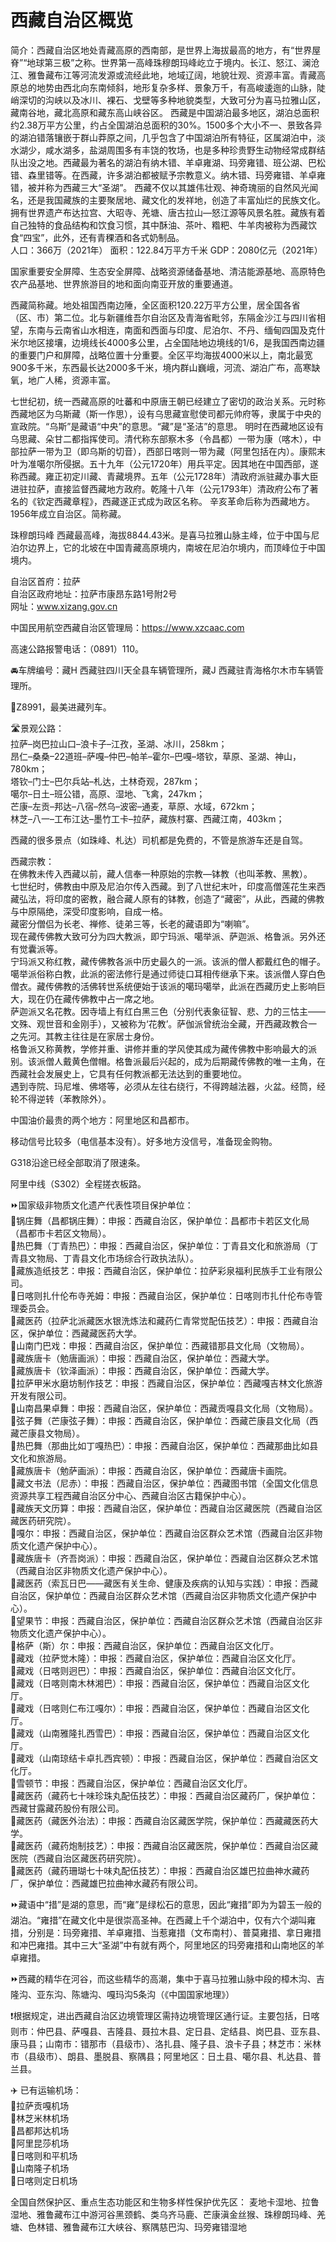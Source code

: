 # 西藏自治区概览  
简介：西藏自治区地处青藏高原的西南部，是世界上海拔最高的地方，有“世界屋脊”“地球第三极”之称。世界第一高峰珠穆朗玛峰屹立于境内。长江、怒江、澜沧江、雅鲁藏布江等河流发源或流经此地，地域辽阔，地貌壮观、资源丰富。青藏高原总的地势由西北向东南倾斜，地形复杂多样、景象万千，有高峻逶迤的山脉，陡峭深切的沟峡以及冰川、裸石、戈壁等多种地貌类型，大致可分为喜马拉雅山区，藏南谷地，藏北高原和藏东高山峡谷区。
西藏是中国湖泊最多地区，湖泊总面积约2.38万平方公里，约占全国湖泊总面积的30%。1500多个大小不一、景致各异的湖泊错落镶嵌于群山莽原之间，几乎包含了中国湖泊所有特征，区属湖泊中，淡水湖少，咸水湖多，盐湖周围多有丰饶的牧场，也是多种珍贵野生动物经常成群结队出没之地。西藏最为著名的湖泊有纳木错、羊卓雍湖、玛旁雍错、班公湖、巴松错、森里错等。在西藏，许多湖泊都被赋予宗教意义。纳木错、玛旁雍错、羊卓雍错，被并称为西藏三大“圣湖”。
西藏不仅以其雄伟壮观、神奇瑰丽的自然风光闻名，还是我国藏族的主要聚居地、藏文化的发祥地，创造了丰富灿烂的民族文化。拥有世界遗产布达拉宫、大昭寺、羌塘、唐古拉山—怒江源等风景名胜。藏族有着自己独特的食品结构和饮食习惯，其中酥油、茶叶、糌粑、牛羊肉被称为西藏饮食“四宝”，此外，还有青稞酒和各式奶制品。  
人口：366万（2021年）
面积：122.84万平方千米
GDP：2080亿元（2021年）
  
国家重要安全屏障、生态安全屏障、战略资源储备基地、清洁能源基地、高原特色农产品基地、世界旅游目的地和面向南亚开放的重要通道。  

西藏简称藏。地处祖国西南边陲，全区面积120.22万平方公里，居全国各省（区、市）第二位。北与新疆维吾尔自治区及青海省毗邻，东隔金沙江与四川省相望，东南与云南省山水相连，南面和西面与印度、尼泊尔、不丹、缅甸四国及克什米尔地区接壤，边境线长4000多公里，占全国陆地边境线的1/6，是我国西南边疆的重要门户和屏障，战略位置十分重要。全区平均海拔4000米以上，南北最宽900多千米，东西最长达2000多千米，境内群山巍峨，河流、湖泊广布，高寒缺氧，地广人稀，资源丰富。  
  
七世纪初，统一西藏高原的吐蕃和中原唐王朝已经建立了密切的政治关系。元时称西藏地区为乌斯藏（斯一作思），设有乌思藏宣慰使司都元帅府等，隶属于中央的宣政院。“乌斯”是藏语“中央”的意思。“藏”是“圣洁”的意思。
明时在西藏地区设有乌思藏、朵甘二都指挥使司。清代称东部察木多（令昌都）一带为康（喀木），中部拉萨一带为卫（即乌斯的切音），西部日喀则一带为藏（阿里包括在内）。康熙末叶为准噶尔所侵据。五十九年（公元1720年）用兵平定。因其地在中国西部，遂称西藏。雍正初定川藏、青藏境界。五年（公元1728年）清政府派驻藏办事大臣进驻拉萨，直接监督西藏地方政府。乾隆十八年（公元1793年）清政府公布了著名的《钦定西藏章程》，西藏遂正式成为政区名称。
辛亥革命后称为西藏地方。1956年成立自治区。简称藏。    
  
珠穆朗玛峰
西藏最高峰，海拔8844.43米。是喜马拉雅山脉主峰，位于中国与尼泊尔边界上，它的北坡在中国青藏高原境内，南坡在尼泊尔境内，而顶峰位于中国境内。

自治区首府：拉萨  
自治区政府地址：拉萨市康昂东路1号附2号  
网址：<a href="http://www.xizang.gov.cn" target="_blank">www.xizang.gov.cn</a>  

中国民用航空西藏自治区管理局：<a href="http://www.xzcaac.com" target="_blank">https://www.xzcaac.com</a>  

高速公路报警电话：（0891）110。  

🚘车牌编号：藏H 西藏驻四川天全县车辆管理所，藏J 西藏驻青海格尔木市车辆管理所。  

🚈Z8991，最美进藏列车。  

🛣️景观公路：  
拉萨–岗巴拉山口–浪卡子–江孜，圣湖、冰川，258km；  
昂仁–桑桑–22道班–萨嘎–仲巴–帕羊–霍尔–巴嘎–塔钦，草原、圣湖、神山，780km；  
塔钦–门士–巴尔兵站–札达，土林奇观，287km；  
噶尔–日土–班公错，高原、湿地、飞禽，247km；  
芒康–左贡–邦达–八宿–然乌–波密–通麦，草原、水域，672km；  
林芝–八一–工布江达–墨竹工卡–拉萨，藏族村寨、西藏江南，403km；  

西藏的很多景点（如珠峰、札达）司机都是免费的，不管是旅游车还是自驾。  

西藏宗教：  
在佛教未传入西藏以前，藏人信奉一种原始的宗教—钵教（也叫苯教、黑教）。  
七世纪时，佛教由中原及尼泊尔传入西藏。到了八世纪末叶，印度高僧莲花生来西藏弘法，将印度的密教，融合藏人原有的钵教，创造了“藏密”，从此，西藏的佛教与中原隔绝，深受印度影响，自成一格。  
藏密分僧侣为长老、禅修、徒弟三等，长老的藏语即为“喇嘛”。  
现在藏传佛教大致可分为四大教派，即宁玛派、噶举派、萨迦派、格鲁派。另外还有觉囊派等。  
宁玛派又称红教，藏传佛教各派中历史最久的一派。该派的僧人都戴红色的帽子。  
噶举派俗称白教，此派的密法修行是通过师徒口耳相传继承下来。该派僧人穿白色僧衣。藏传佛教的活佛转世系统便始于该派的噶玛噶举，此派在西藏历史上影响巨大，现在仍在藏传佛教中占一席之地。  
萨迦派又名花教。因寺墙上有红白黑三色（分别代表象征智、悲、力的三怙主——文殊、观世音和金刚手），又被称为‘花教’。萨伽派曾统治全藏，开西藏政教合一之先河。其教主往往是在家居士身份。  
格鲁派又称黄教，学修并重、讲修并重的学风使其成为藏传佛教中影响最大的派别。该派僧人戴黄色僧帽。格鲁派最后兴起的，成为后期藏传佛教的唯一主角，在西藏社会发展史上，它具有任何教派都无法达到的重要地位。  
遇到寺院、玛尼堆、佛塔等，必须从左往右绕行，不得跨越法器，火盆。经筒，经轮不得逆转（苯教除外）。  

中国油价最贵的两个地方：阿里地区和昌都市。  

移动信号比较多（电信基本没有）。好多地方没信号，准备现金购物。  

G318沿途已经全部取消了限速条。  

阿里中线（S302）全程搓衣板路。  

⏩国家级非物质文化遗产代表性项目保护单位：  
🔸锅庄舞（昌都锅庄舞）：申报：西藏自治区，保护单位：昌都市卡若区文化局（昌都市卡若区文物局）。  
🔸热巴舞（丁青热巴）：申报：西藏自治区，保护单位：丁青县文化和旅游局（丁青县文物局、丁青县文化市场综合行政执法队）。  
🔸藏族造纸技艺：申报：西藏自治区，保护单位：拉萨彩泉福利民族手工业有限公司。  
🔸日喀则扎什伦布寺羌姆：申报：西藏自治区，保护单位：日喀则市扎什伦布寺管理委员会。  
🔸藏医药（拉萨北派藏医水银洗炼法和藏药仁青常觉配伍技艺）：申报：西藏自治区，保护单位：西藏藏医药大学。  
🔸山南门巴戏：申报：西藏自治区，保护单位：西藏错那县文化局（文物局）。  
🔸藏族唐卡（勉唐画派）：申报：西藏自治区，保护单位：西藏大学。  
🔸藏族唐卡（钦泽画派）：申报：西藏自治区，保护单位：西藏大学。  
🔸拉萨甲米水磨坊制作技艺：申报：西藏自治区，保护单位：西藏嘎吉林文化旅游开发有限公司。  
🔸山南昌果卓舞：申报：西藏自治区，保护单位：西藏贡嘎县文化局（文物局）。  
🔸弦子舞（芒康弦子舞）：申报：西藏自治区，保护单位：西藏芒康县文化局（西藏芒康县文物局）。  
🔸热巴舞（那曲比如丁嘎热巴）：申报：西藏自治区，保护单位：西藏那曲比如县文化和旅游局。  
🔸藏族唐卡（勉萨画派）：申报：西藏自治区，保护单位：西藏唐卡画院。  
🔸藏文书法（尼赤）：申报：西藏自治区，保护单位：西藏图书馆（全国文化信息资源共享工程西藏自治区分中心、西藏自治区古籍保护中心）。  
🔸藏族天文历算：申报：西藏自治区，保护单位：西藏自治区藏医院（西藏自治区藏医药研究院）。  
🔸嘎尔：申报：西藏自治区，保护单位：西藏自治区群众艺术馆（西藏自治区非物质文化遗产保护中心）。  
🔸藏族唐卡（齐吾岗派）：申报：西藏自治区，保护单位：西藏自治区群众艺术馆（西藏自治区非物质文化遗产保护中心）。  
🔸藏医药（索瓦日巴——藏医有关生命、健康及疾病的认知与实践）：申报：西藏自治区，保护单位：西藏自治区群众艺术馆（西藏自治区非物质文化遗产保护中心）。  
🔸望果节：申报：西藏自治区，保护单位：西藏自治区群众艺术馆（西藏自治区非物质文化遗产保护中心）。  
🔸格萨（斯）尔：申报：西藏自治区，保护单位：西藏自治区文化厅。  
🔸藏戏（拉萨觉木隆）：申报：西藏自治区，保护单位：西藏自治区文化厅。  
🔸藏戏（日喀则迥巴）：申报：西藏自治区，保护单位：西藏自治区文化厅。  
🔸藏戏（日喀则南木林湘巴）：申报：西藏自治区，保护单位：西藏自治区文化厅。  
🔸藏戏（日喀则仁布江嘎尔）：申报：西藏自治区，保护单位：西藏自治区文化厅。  
🔸藏戏（山南雅隆扎西雪巴）：申报：西藏自治区，保护单位：西藏自治区文化厅。  
🔸藏戏（山南琼结卡卓扎西宾顿）：申报：西藏自治区，保护单位：西藏自治区文化厅。  
🔸雪顿节：申报：西藏自治区，保护单位：西藏自治区文化厅。  
🔸藏医药（藏药七十味珍珠丸配伍技艺）：申报：西藏自治区藏药厂，保护单位：西藏甘露藏药股份有限公司。  
🔸藏医药（藏医外治法）：申报：西藏自治区藏医学院，保护单位：西藏藏医药大学。  
🔸藏医药（藏药炮制技艺）：申报：西藏自治区藏医院，保护单位：西藏自治区藏医院（西藏自治区藏医药研究院）。  
🔸藏医药（藏药珊瑚七十味丸配伍技艺）：申报：西藏自治区雄巴拉曲神水藏药厂，保护单位：西藏雄巴拉曲神水藏药有限公司。  

⏩藏语中“措”是湖的意思，而“雍”是绿松石的意思，因此“雍措”即为为碧玉一般的湖泊。“雍措”在藏文化中是很崇高圣神。在西藏上千个湖泊中，仅有六个湖叫雍措，分别是：玛旁雍措、羊卓雍措、当惹雍措（文布南村）、普莫雍措、拿日雍措和冲巴雍措。其中三大“圣湖”中有就有两个，阿里地区的玛旁雍措和山南地区的羊卓雍措。  

⏩西藏的精华在河谷，而这些精华的高潮，集中于喜马拉雅山脉中段的樟木沟、吉隆沟、亚东沟、陈塘沟、嘎玛沟5条沟（《中国国家地理》）  

❗根据规定，进出西藏自治区边境管理区需持边境管理区通行证。主要包括，日喀则市：仲巴县、萨嘎县、吉隆县、聂拉木县、定日县、定结县、岗巴县、亚东县、康马县；山南市：错那市（县级市）、洛扎县、隆子县、浪卡子县；林芝市：米林市（县级市）、朗县、墨脱县、察隅县；阿里地区：日土县、噶尔县、札达县、普兰县。  

✈️ 已有运输机场：  
🔸拉萨贡嘎机场  
🔸林芝米林机场  
🔸昌都邦达机场  
🔸阿里昆莎机场  
🔸日喀则和平机场  
🔸山南隆子机场  
🔸日喀则定日机场  

全国自然保护区、重点生态功能区和生物多样性保护优先区：
麦地卡湿地、拉鲁湿地、雅鲁藏布江中游河谷黑颈鹤、类乌齐马鹿、芒康滇金丝猴、珠穆朗玛峰、羌塘、色林错、雅鲁藏布江大峡谷、察隅慈巴沟、玛旁雍错湿地